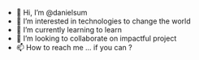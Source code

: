 - 👋 Hi, I’m @danielsum
- 👀 I’m interested in technologies to change the world
- 🌱 I’m currently learning to learn
- 💞️ I’m looking to collaborate on impactful project
- 📫 How to reach me ... if you can ?

<!---
danielsum/danielsum is a ✨ special ✨ repository because its `README.md` (this file) appears on your GitHub profile.
You can click the Preview link to take a look at your changes.
--->
